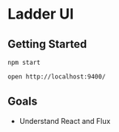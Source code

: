 # Ladder UI

## Getting Started

    npm start

    open http://localhost:9400/

## Goals

* Understand React and Flux

